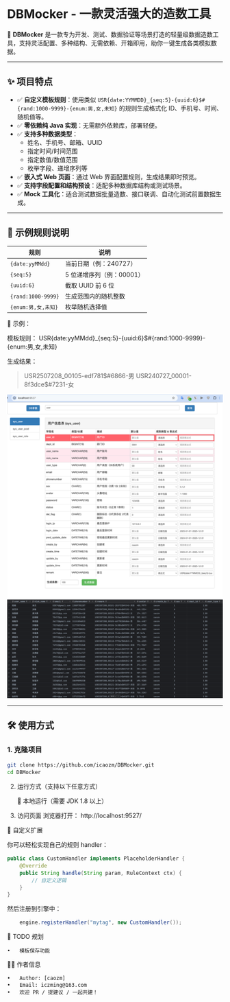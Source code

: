 # DBMocker - 一款灵活强大的造数工具

🚀 **DBMocker** 是一款专为开发、测试、数据验证等场景打造的轻量级数据造数工具，支持灵活配置、多种结构、无需依赖、开箱即用，助你一键生成各类模拟数据。

---

## ✨ 项目特点

- ✅ **自定义模板规则**：使用类似 `USR{date:YYMMDD}_{seq:5}-{uuid:6}$#{rand:1000-9999}-{enum:男,女,未知}` 的规则生成格式化 ID、手机号、时间、随机值等。
- ✅ **零依赖纯 Java 实现**：无需额外依赖库，部署轻便。
- ✅ **支持多种数据类型**：
    - 姓名、手机号、邮箱、UUID
    - 指定时间/时间范围
    - 指定数值/数值范围
    - 枚举字段、递增序列等
- ✅ **嵌入式 Web 页面**：通过 Web 界面配置规则，生成结果即时预览。
- ✅ **支持字段配置和结构预设**：适配多种数据库结构或测试场景。
- ✅ **Mock 工具化**：适合测试数据批量造数、接口联调、自动化测试前置数据生成。

---

## 🧱 示例规则说明

| 规则                 | 说明 |
|--------------------|------|
| `{date:yyMMdd}`    | 当前日期（例：240727） |
| `{seq:5}`          | 5 位递增序列（例：00001） |
| `{uuid:6}`         | 截取 UUID 前 6 位 |
| `{rand:1000-9999}` | 生成范围内的随机整数 |
| `{enum:男,女,未知}`    | 枚举随机选择值 |

📌 示例：

模板规则：
USR{date:yyMMdd}_{seq:5}-{uuid:6}$#{rand:1000-9999}-{enum:男,女,未知}

生成结果：
> USR2507208_00105-edf781$#6866-男
> USR240727_00001-8f3dce$#7231-女


![img_2.png](img_2.png)
![img_1.png](img_1.png)

---

## 🛠 使用方式

### 1. 克隆项目

```bash
git clone https://github.com/icaozm/DBMocker.git
cd DBMocker
```

2. 运行方式（支持以下任意方式）


    🔹  本地运行（需要 JDK 1.8 以上）


3. 访问页面
浏览器打开：
http://localhost:9527/


🧩 自定义扩展

你可以轻松实现自己的规则 handler：
``` java
public class CustomHandler implements PlaceholderHandler {
    @Override
    public String handle(String param, RuleContext ctx) {
        // 自定义逻辑
    }
}
```
然后注册到引擎中：
``` java
    engine.registerHandler("mytag", new CustomHandler());
```



🧳 TODO 规划

	•	模板保存功能

🙋‍♂️ 作者信息

	•	Author: [caozm]
	•	Email: iczming@163.com
	•	欢迎 PR / 提建议 / 一起共建！